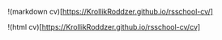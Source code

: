 !(markdown cv)[https://KrollikRoddzer.github.io/rsschool-cv/]

!(html cv)[https://KrollikRoddzer.github.io/rsschool-cv/cv]

